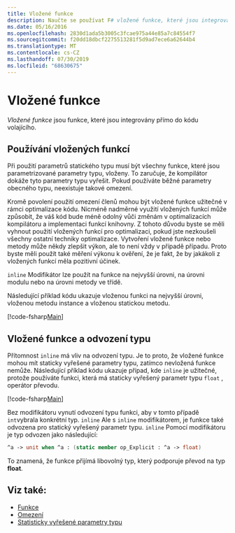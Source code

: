 ```yaml
---
title: Vložené funkce
description: Naučte se používat F# vložené funkce, které jsou integrovány přímo do kódu volajícího.
ms.date: 05/16/2016
ms.openlocfilehash: 2830d1ada5b3005c3fcae975a44e85a7c84554f7
ms.sourcegitcommit: f20dd18dbcf2275513281f5d9ad7ece6a62644b4
ms.translationtype: MT
ms.contentlocale: cs-CZ
ms.lasthandoff: 07/30/2019
ms.locfileid: "68630675"
---
```

# <a name="inline-functions"></a>Vložené funkce

*Vložené funkce* jsou funkce, které jsou integrovány přímo do kódu volajícího.

## <a name="using-inline-functions"></a>Používání vložených funkcí

Při použití parametrů statického typu musí být všechny funkce, které jsou parametrizované parametry typu, vloženy. To zaručuje, že kompilátor dokáže tyto parametry typu vyřešit. Pokud používáte běžné parametry obecného typu, neexistuje takové omezení.

Kromě povolení použití omezení členů mohou být vložené funkce užitečné v rámci optimalizace kódu. Nicméně nadměrné využití vložených funkcí může způsobit, že váš kód bude méně odolný vůči změnám v optimalizacích kompilátoru a implementaci funkcí knihovny. Z tohoto důvodu byste se měli vyhnout použití vložených funkcí pro optimalizaci, pokud jste nezkoušeli všechny ostatní techniky optimalizace. Vytvoření vložené funkce nebo metody může někdy zlepšit výkon, ale to není vždy v případě případu. Proto byste měli použít také měření výkonu k ověření, že je fakt, že by jakákoli z vložených funkcí měla pozitivní účinek.

`inline` Modifikátor lze použít na funkce na nejvyšší úrovni, na úrovni modulu nebo na úrovni metody ve třídě.

Následující příklad kódu ukazuje vloženou funkci na nejvyšší úrovni, vloženou metodu instance a vloženou statickou metodu.

[!code-fsharp[Main](~/samples/snippets/fsharp/lang-ref-3/snippet201.fs)]

## <a name="inline-functions-and-type-inference"></a>Vložené funkce a odvození typu

Přítomnost `inline` má vliv na odvození typu. Je to proto, že vložené funkce mohou mít staticky vyřešené parametry typu, zatímco nevložená funkce nemůže. Následující příklad kódu ukazuje případ, kde `inline` je užitečné, protože používáte funkci, která má staticky vyřešený parametr typu `float` , operátor převodu.

[!code-fsharp[Main](~/samples/snippets/fsharp/lang-ref-3/snippet202.fs)]

Bez modifikátoru vynutí odvození typu funkci, aby v tomto případě `int`vybrala konkrétní typ. `inline` Ale s `inline` modifikátorem, je funkce také odvozena pro statický vyřešený parametr typu. `inline` Pomocí modifikátoru je typ odvozen jako následující:

```fsharp
^a -> unit when ^a : (static member op_Explicit : ^a -> float)
```

To znamená, že funkce přijímá libovolný typ, který podporuje převod na typ **float**.

## <a name="see-also"></a>Viz také:

- [Funkce](index.md)
- [Omezení](../generics/constraints.md)
- [Statisticky vyřešené parametry typu](../generics/statically-resolved-type-parameters.md)

